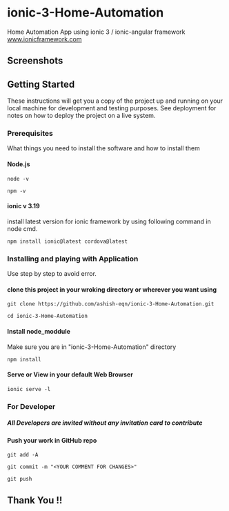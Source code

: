# ionic-3-Home-Automation
Home Automation App using ionic 3 / ionic-angular framework  www.ionicframework.com

## Screenshots



## Getting Started

These instructions will get you a copy of the project up and running on your local machine for development and testing purposes. See deployment for notes on how to deploy the project on a live system.

### Prerequisites

What things you need to install the software and how to install them
#### Node.js
```
node -v
```
```
npm -v
```

#### ionic v 3.19
install latest version for ionic framework by using following command in node cmd.
```
npm install ionic@latest cordova@latest
```

### Installing and playing with Application

Use step by step to avoid error.

#### clone this project in your wroking directory or wherever you want using
```
git clone https://github.com/ashish-eqn/ionic-3-Home-Automation.git
```
```
cd ionic-3-Home-Automation
```

#### Install node_moddule

Make sure you are in "ionic-3-Home-Automation" directory

```
npm install
```

#### Serve or View in your default Web Browser

```
ionic serve -l
```
### For Developer

##### All Developers are invited without any invitation card to contribute 

#### Push your work in GitHub repo

```
git add -A
```
```
git commit -m "<YOUR COMMENT FOR CHANGES>"
```
```
git push
```

## Thank You !!